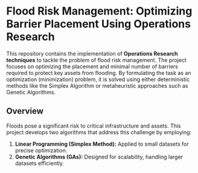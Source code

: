 # Flood Risk Management: Optimizing Barrier Placement Using Operations Research

This repository contains the implementation of **Operations Research techniques** to tackle the problem of flood risk management. The project focuses on optimizing the placement and minimal number of barriers required to protect key assets from flooding. By formulating the task as an optimization (minimization) problem, it is solved using either deterministic methods like the Simplex Algorithm or metaheuristic approaches such as Genetic Algorithms.

## Overview

Floods pose a significant risk to critical infrastructure and assets. This project develops two algorithms that address this challenge by employing:

1. **Linear Programming (Simplex Method):** Applied to small datasets for precise optimization.
2. **Genetic Algorithms (GAs):** Designed for scalability, handling larger datasets efficiently.

